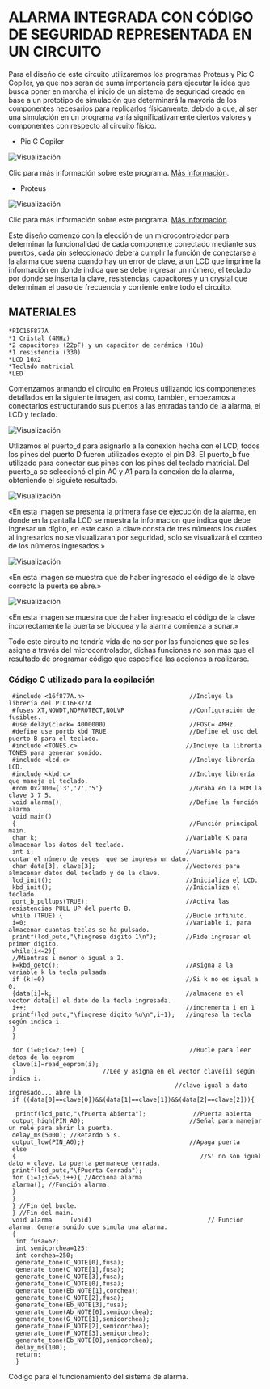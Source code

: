 # ALARMA INTEGRADA CON CÓDIGO DE SEGURIDAD REPRESENTADA EN UN CIRCUITO

Para el diseño de este circuito utilizaremos los programas Proteus y Pic C Copiler, ya que nos seran de suma importancia para ejecutar la idea que busca  poner en marcha el inicio de un sistema de seguridad creado en base a un prototipo de simulación que determinará la mayoria de los componentes necesarios para replicarlos físicamente, debido a que, al ser una simulación en un programa varía significativamente ciertos valores y componentes con respecto al circuito físico.

* Pic C Copiler

![Visualización](https://automatizacionduoc.files.wordpress.com/2017/09/images.jpg)

Clic para más información sobre este programa. [Más información](http://codigoelectronica.com/blog/introduccion-a-pic-c-compiler).

* Proteus

![Visualización](https://softwaredescargas.com/wp-content/uploads/2021/08/proteus-professional-v810-sp0-build-292030-espanol.webp.webp)

Clic para más información sobre este programa. [Más información](https://www.hubor-proteus.com/proteus-pcb/proteus-pcb/2-proteus.html).

Este diseño comenzó con la elección de un microcontrolador para determinar la funcionalidad de cada componente conectado mediante sus puertos, cada pin seleccionado deberá cumplir la función de conectarse a la alarma que suena cuando hay un error de clave, a un LCD que imprime la información en donde indica que se debe ingresar un número, el teclado por donde se inserta la clave, resistencias, capacitores y un crystal que determinan el paso de frecuencia y corriente entre todo el circuito.

## MATERIALES

    *PIC16F877A
    *1 Cristal (4MHz)
    *2 capacitores (22pF) y un capacitor de cerámica (10u)
    *1 resistencia (330)
    *LCD 16x2
    *Teclado matricial
    *LED

Comenzamos armando el circuito en Proteus utilizando los componenetes detallados en la siguiente imagen, así como, también, empezamos a conectarlos estructurando sus puertos a las entradas tando de la alarma, el LCD y teclado.

![Visualización](https://scontent.floh3-1.fna.fbcdn.net/v/t39.30808-6/277757930_513559650388346_7949498111047992871_n.jpg?_nc_cat=104&ccb=1-5&_nc_sid=730e14&_nc_eui2=AeFd1p-CVJfgLToUH3AIvwwy-gRyoWEagN_6BHKhYRqA39wZNsborwCwF8DfmBLKjuxcrgCYhIm4GZ0D-dSvlURC&_nc_ohc=6n1Wp4kPeEsAX8l3Z1o&_nc_ht=scontent.floh3-1.fna&oh=00_AT-4iT9tCp-7-r29NAx8OL4E70fRmZRerB96OdvrIeDefw&oe=624D108A)

Utlizamos el puerto_d para asignarlo a la conexion hecha con el LCD, todos los pines del puerto D fueron utilizados exepto el pin D3.
El puerto_b fue utilizado para conectar sus pines con los pines del teclado matricial.
Del puerto_a se seleccionó el pin A0 y A1 para la conexion de la alarma, obteniendo el siguiete resultado.

![Visualización](https://scontent.floh3-1.fna.fbcdn.net/v/t39.30808-6/277753995_513558457055132_1712395369225395010_n.jpg?_nc_cat=106&ccb=1-5&_nc_sid=730e14&_nc_eui2=AeF1E9wYBSbZgl7Cn98g2Gp4_In3hMWIDwT8ifeExYgPBF-0N4pFI4GrSKttVy4ciIPcYlUxwJQoZChDi5ulKI34&_nc_ohc=Fjtnp8HIoOwAX-sKA6Y&_nc_ht=scontent.floh3-1.fna&oh=00_AT8FG_QQuoVwyiFvTNN5PQGD_CUZmAeT-1TeKjRgLGVCIQ&oe=624CDAC0)

«En esta imagen se presenta la primera fase de ejecución de la alarma, en donde en la pantalla LCD se muestra la informacion que indica que debe ingresar un dígito, en este caso la clave consta de tres números los cuales al ingresarlos no se visualizaran por seguridad, solo se visualizará el conteo de los números ingresados.»

![Visualización](https://scontent.floh3-1.fna.fbcdn.net/v/t39.30808-6/277817462_513557207055257_8112643043527306654_n.jpg?_nc_cat=108&ccb=1-5&_nc_sid=730e14&_nc_eui2=AeH59p_AcEsKemHcQJWBU4hHfVyNCTXTKrt9XI0JNdMqu-8td83zXbmhie5UAwfIewCkNv_6JHxoP_1Igsc5jQ56&_nc_ohc=g8wzfTz5ZmgAX94Biuc&tn=ZY6xOTCubUHLZPh0&_nc_ht=scontent.floh3-1.fna&oh=00_AT-3-1mx47EY28oobNlU_x891JNrzF3Diw_lAnBTim3w8g&oe=624C10E7)

«En esta imagen se muestra que de haber ingresado el código de la clave correcto la puerta se abre.»

![Visualización](https://scontent.floh3-1.fna.fbcdn.net/v/t39.30808-6/277737324_513557347055243_9185056387977982653_n.jpg?_nc_cat=111&ccb=1-5&_nc_sid=730e14&_nc_eui2=AeEwY-Sp-jL2WbH_XWDuanGdlt3sGyZsPZiW3ewbJmw9mGajPB9-QXsSQ07gbrPr7Ugkhyc0e8v4JciFG5g-rwWC&_nc_ohc=LUkn6Xt3nycAX-DPzOT&_nc_ht=scontent.floh3-1.fna&oh=00_AT-OxZUVdHDIKrozPR2CknqOBO6K_H_boBGA7xJStXSbIg&oe=624BB550)

«En esta imagen se muestra que de haber ingresado el código de la clave incorrectamente la puerta se bloquea y la alarma comienza a sonar.»

Todo este circuito no tendría vida de no ser por las funciones que se les asigne a través del microcontrolador, dichas funciones no son más que el resultado de programar código que especifica las acciones a realizarse.

### Código C utilizado para la copilación

     #include <16f877A.h>                             //Incluye la librería del PIC16F877A
     #fuses XT,NOWDT,NOPROTECT,NOLVP                  //Configuración de fusibles.
     #use delay(clock= 4000000)                       //FOSC= 4MHz.
     #define use_portb_kbd TRUE                       //Define el uso del puerto B para el teclado.
     #include <TONES.c>                              //Incluye la librería TONES para generar sonido.
     #include <lcd.c>                                 //Incluye librería LCD.
     #include <kbd.c>                                 //Incluye librería que maneja el teclado.
     #rom 0x2100={'3','7','5'}                        //Graba en la ROM la clave 3 7 5.
     void alarma();                                   //Define la función alarma.
     void main()
     {                                                //Función principal main.
     char k;                                         //Variable K para almacenar los datos del teclado.
     int i;                                          //Variable para contar el número de veces  que se ingresa un dato.
     char data[3], clave[3];                         //Vectores para almacenar datos del teclado y de la clave.
     lcd_init();                                     //Inicializa el LCD.
     kbd_init();                                     //Inicializa el teclado.
     port_b_pullups(TRUE);                           //Activa las resistencias PULL UP del puerto B.
     while (TRUE) {                                  //Bucle infinito.
     i=0;                                            //Variable i, para almacenar cuantas teclas se ha pulsado.
     printf(lcd_putc,"\fingrese digito 1\n");        //Pide ingresar el primer digito.
     while(i<=2){                                    
     //Mientras i menor o igual a 2.
     k=kbd_getc();                                   //Asigna a la variable k la tecla pulsada.
     if (k!=0)                                       //Si k no es igual a 0.
     {data[i]=k;                                     //almacena en el vector data[i] el dato de la tecla ingresada.
     i++;                                            //incrementa i en 1
     printf(lcd_putc,"\fingrese digito %u\n",i+1);   //ingresa la tecla según indica i.
     }
     }

     for (i=0;i<=2;i++) {                             //Bucle para leer datos de la eeprom
     clave[i]=read_eeprom(i);          
     }                        //Lee y asigna en el vector clave[i] según indica i.
                                                  //clave igual a dato ingresado... abre la
     if ((data[0]==clave[0])&&(data[1]==clave[1])&&(data[2]==clave[2])){

      printf(lcd_putc,"\fPuerta Abierta");             //Puerta abierta
     output_high(PIN_A0);                             //Señal para manejar un relé para abrir la puerta.
     delay_ms(5000); //Retardo 5 s.
     output_low(PIN_A0);}                             //Apaga puerta
     else
     {                                                   //Si no son igual dato = clave. La puerta permanece cerrada.
     printf(lcd_putc,"\fPuerta Cerrada");
     for (i=1;i<=5;i++){ //Acciona alarma
     alarma(); //Función alarma.
     }
     }
     } //Fin del bucle.
     } //Fin del main.
     void alarma     (void)                                // Función alarma. Genera sonido que simula una alarma.
     {
      int fusa=62;
      int semicorchea=125;
      int corchea=250;
      generate_tone(C_NOTE[0],fusa);
      generate_tone(C_NOTE[1],fusa);
      generate_tone(C_NOTE[3],fusa);
      generate_tone(C_NOTE[0],fusa);
      generate_tone(Eb_NOTE[1],corchea);
      generate_tone(C_NOTE[2],fusa);
      generate_tone(Eb_NOTE[3],fusa);
      generate_tone(Ab_NOTE[0],semicorchea);
      generate_tone(G_NOTE[1],semicorchea);
      generate_tone(F_NOTE[2],semicorchea);
      generate_tone(F_NOTE[3],semicorchea);
      generate_tone(Eb_NOTE[0],semicorchea);
      delay_ms(100);
      return;
      }

Código para el funcionamiento del sistema de alarma.
